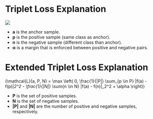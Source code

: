 # Triplet Loss Explanation

<image src = "data/one_sample.png">

- **a** is the anchor sample.
- **p** is the positive sample (same class as anchor).
- **n** is the negative sample (different class than anchor).
- **α** is a margin that is enforced between positive and negative pairs.




# Extended Triplet Loss Explanation

\(\mathcal{L}(a, P, N) = \max \left( 0, \frac{1}{|P|} \sum_{p \in P} \|f(a) - f(p)\|_2^2 - \frac{1}{|N|} \sum_{n \in N} \|f(a) - f(n)\|_2^2 + \alpha \right)\)

- **P** is the set of positive samples.
- **N** is the set of negative samples.
- **|P|** and **|N|** are the number of positive and negative samples, respectively.
